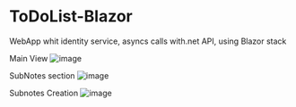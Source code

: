# ToDoList-Blazor
WebApp whit identity service, asyncs calls with.net API, using Blazor stack

Main View
![image](https://github.com/LewanX/ToDoList-Blazor/assets/85626827/69ccf669-403c-4984-b963-96302444257a)

SubNotes section
![image](https://github.com/LewanX/ToDoList-Blazor/assets/85626827/09046bde-43dc-45eb-a450-786ff33e6007)

Subnotes Creation
![image](https://github.com/LewanX/ToDoList-Blazor/assets/85626827/436fe130-d687-44f7-b27d-bc5d16403ce9)



